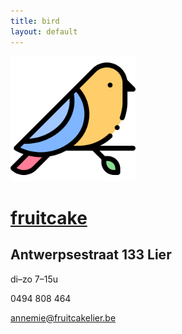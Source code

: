 ```yaml
---
title: bird
layout: default
---
```


<img src="/images/bird.png" alt="bird" height="200" />

# [fruitcake](/)

## Antwerpsestraat 133 Lier

di&ndash;zo 7&ndash;15u

0494 808 464

<a href="mailto:annemie@fruitcakelier.be">annemie@fruitcakelier.be</a>
